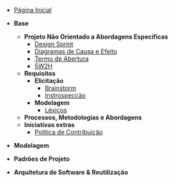 <!-- docs/_sidebar.md -->

- [Página Inicial](README.md)

- **Base**
  - **Projeto Não Orientado a Abordagens Específicas**
    - [Design Sprint](pages/Base/ProjetoNaoOrientado/DesignSprint.md)
    - [Diagramas de Causa e Efeito](pages/Base/ProjetoNaoOrientado/CausaEfeito.md)
    - [Termo de Abertura](pages/Base/ProjetoNaoOrientado/TAP.md)
    - [5W2H](pages/Base/Metodologias/5W2H.md)
  - **Requisitos**
    - **Elicitação**
      - [Brainstorm](pages/Base/ProjetoNaoOrientado/Requisistos/Elicitacao/Brainstorm.md)
      - [Instrospecção](pages/Base/ProjetoNaoOrientado/Requisistos/Elicitacao/Introspeccao.md)
    - **Modelagem**
      - [Léxicos](pages/Base/ProjetoNaoOrientado/Requisistos/Modelagem/Lexicos.md)
  - **Processos, Metodologias e Abordagens**
  - **Iniciativas extras**
    - [Política de Contribuição](pages/Base/ProjetoNaoOrientado/Extra/CONTRIBUTING.md)

- **Modelagem**

- **Padrões de Projeto**

- **Arquitetura de Software & Reutilização**
